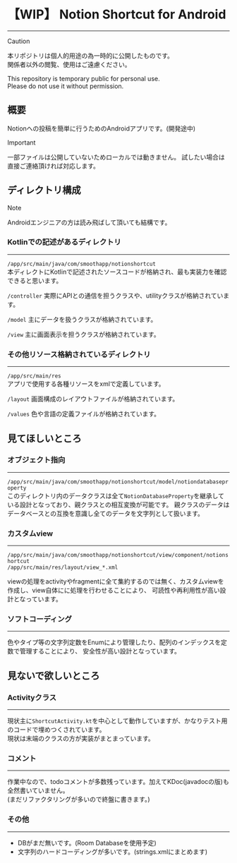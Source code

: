 # 【WIP】 Notion Shortcut for Android

---

> [!CAUTION]  
> 本リポジトリは個人的用途の為一時的に公開したものです。  
> 関係者以外の閲覧、使用はご遠慮ください。  
> 
> This repository is temporary public for personal use.  
> Please do not use it without permission.


## 概要
Notionへの投稿を簡単に行うためのAndroidアプリです。(開発途中)
> [!IMPORTANT] 
> 一部ファイルは公開していないためローカルでは動きません。
> 試したい場合は直接ご連絡頂ければ対応します。


## ディレクトリ構成
> [!NOTE]  
> Androidエンジニアの方は読み飛ばして頂いても結構です。


### Kotlinでの記述があるディレクトリ

---
`/app/src/main/java/com/smoothapp/notionshortcut`  
本ディレクトにKotlinで記述されたソースコードが格納され、最も実装力を確認できると思います。

`/controller`
実際にAPIとの通信を担うクラスや、utilityクラスが格納されています。

`/model`
主にデータを扱うクラスが格納されています。

`/view`
主に画面表示を担うクラスが格納されています。



### その他リソース格納されているディレクトリ

---
`/app/src/main/res`  
アプリで使用する各種リソースをxmlで定義しています。

`/layout`
画面構成のレイアウトファイルが格納されています。

`/values`
色や言語の定義ファイルが格納されています。

## 見てほしいところ

### オブジェクト指向

---
`/app/src/main/java/com/smoothapp/notionshortcut/model/notiondatabaseproperty`   
このディレクトリ内のデータクラスは全て`NotionDatabaseProperty`を継承している設計となっており、親クラスとの相互変換が可能です。
親クラスのデータはデータベースとの互換を意識し全てのデータを文字列として扱います。

### カスタムview

---
`/app/src/main/java/com/smoothapp/notionshortcut/view/component/notionshortcut`  
`/app/src/main/res/layout/view_*.xml`

viewの処理をactivityやfragmentに全て集約するのでは無く、カスタムviewを作成し、view自体にに処理を行わせることにより、
可読性や再利用性が高い設計となっています。

### ソフトコーディング

---
色やタイプ等の文字列定数をEnumにより管理したり、配列のインデックスを定数で管理することにより、
安全性が高い設計となっています。

## 見ないで欲しいところ

### Activityクラス

---
現状主に`ShortcutActivity.kt`を中心として動作していますが、かなりテスト用のコードで埋めつくされています。  
現状は末端のクラスの方が実装がまとまっています。

### コメント

---
作業中なので、todoコメントが多数残っています。加えてKDoc(javadocの版)も全然書いていません。  
(まだリファクタリングが多いので終盤に書きます。)

### その他

---
* DBがまだ無いです。(Room Databaseを使用予定)
* 文字列のハードコーディングが多いです。(strings.xmlにまとめます)
